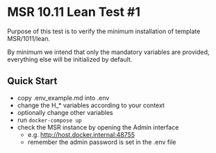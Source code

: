 # MSR 10.11 Lean Test #1

Purpose of this test is to verify the minimum installation of template MSR/1011/lean.

By minimum we intend that only the mandatory variables are provided, everything else will be initialized by default.

## Quick Start

- copy .env_example.md into .env
- change the H_* variables according to your context
- optionally change other variables
- run `docker-compose up`
- check the MSR instance by opening the Admin interface
  - e.g. http://host.docker.internal:48755
  - remember the admin password is set in the .env file
